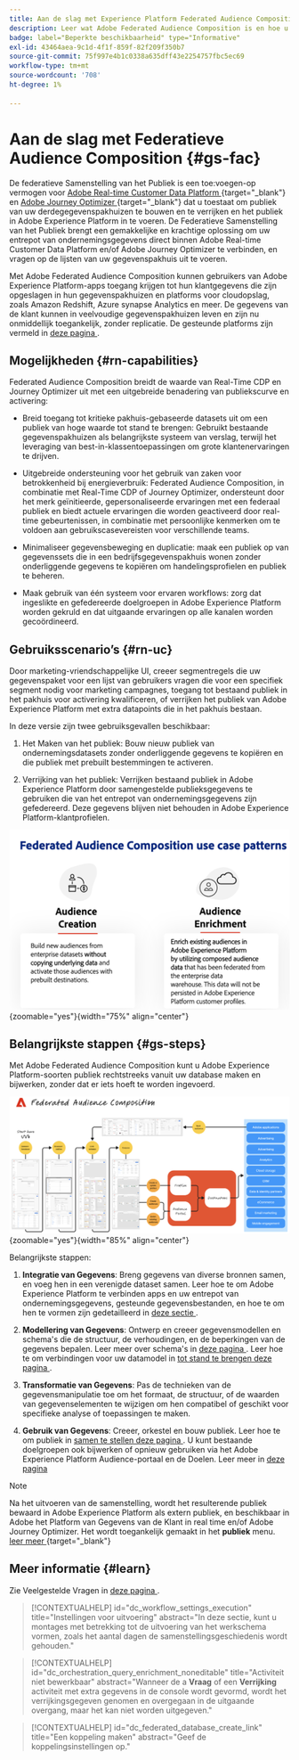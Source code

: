 ```yaml
---
title: Aan de slag met Experience Platform Federated Audience Composition
description: Leer wat Adobe Federated Audience Composition is en hoe u deze in Adobe Experience Platform kunt gebruiken
badge: label="Beperkte beschikbaarheid" type="Informative"
exl-id: 43464aea-9c1d-4f1f-859f-82f209f350b7
source-git-commit: 75f997e4b1c0338a635dff43e2254757fbc5ec69
workflow-type: tm+mt
source-wordcount: '708'
ht-degree: 1%

---
```


# Aan de slag met Federatieve Audience Composition {#gs-fac}

De federatieve Samenstelling van het Publiek is een toe:voegen-op vermogen voor [ Adobe Real-time Customer Data Platform ](https://experienceleague.adobe.com/en/docs/experience-platform/segmentation/home) {target="_blank"} en [ Adobe Journey Optimizer ](https://experienceleague.adobe.com/en/docs/journey-optimizer/using/ajo-home) {target="_blank"} dat u toestaat om publiek van uw derdegegevenspakhuizen te bouwen en te verrijken en het publiek in Adobe Experience Platform in te voeren. De Federatieve Samenstelling van het Publiek brengt een gemakkelijke en krachtige oplossing om uw entrepot van ondernemingsgegevens direct binnen Adobe Real-time Customer Data Platform en/of Adobe Journey Optimizer te verbinden, en vragen op de lijsten van uw gegevenspakhuis uit te voeren.

Met Adobe Federated Audience Composition kunnen gebruikers van Adobe Experience Platform-apps toegang krijgen tot hun klantgegevens die zijn opgeslagen in hun gegevenspakhuizen en platforms voor cloudopslag, zoals Amazon Redshift, Azure synapse Analytics en meer. De gegevens van de klant kunnen in veelvoudige gegevenspakhuizen leven en zijn nu onmiddellijk toegankelijk, zonder replicatie. De gesteunde platforms zijn vermeld in [ deze pagina ](../connections/federated-db.md#supported-db).

## Mogelijkheden {#rn-capabilities}

Federated Audience Composition breidt de waarde van Real-Time CDP en Journey Optimizer uit met een uitgebreide benadering van publiekscurve en activering:

* Breid toegang tot kritieke pakhuis-gebaseerde datasets uit om een publiek van hoge waarde tot stand te brengen: Gebruikt bestaande gegevenspakhuizen als belangrijkste systeem van verslag, terwijl het leveraging van best-in-klassentoepassingen om grote klantenervaringen te drijven.

* Uitgebreide ondersteuning voor het gebruik van zaken voor betrokkenheid bij energieverbruik: Federated Audience Composition, in combinatie met Real-Time CDP of Journey Optimizer, ondersteunt door het merk geïnitieerde, gepersonaliseerde ervaringen met een federaal publiek en biedt actuele ervaringen die worden geactiveerd door real-time gebeurtenissen, in combinatie met persoonlijke kenmerken om te voldoen aan gebruikscasevereisten voor verschillende teams.

* Minimaliseer gegevensbeweging en duplicatie: maak een publiek op van gegevenssets die in een bedrijfsgegevenspakhuis wonen zonder onderliggende gegevens te kopiëren om handelingsprofielen en publiek te beheren.

* Maak gebruik van één systeem voor ervaren workflows: zorg dat ingeslikte en gefedereerde doelgroepen in Adobe Experience Platform worden gekruld en dat uitgaande ervaringen op alle kanalen worden gecoördineerd.

## Gebruiksscenario’s {#rn-uc}

Door marketing-vriendschappelijke UI, creeer segmentregels die uw gegevenspaket voor een lijst van gebruikers vragen die voor een specifiek segment nodig voor marketing campagnes, toegang tot bestaand publiek in het pakhuis voor activering kwalificeren, of verrijken het publiek van Adobe Experience Platform met extra datapoints die in het pakhuis bestaan.

In deze versie zijn twee gebruiksgevallen beschikbaar:

1. Het Maken van het publiek: Bouw nieuw publiek van ondernemingsdatasets zonder onderliggende gegevens te kopiëren en die publiek met prebuilt bestemmingen te activeren. &#x200B;

1. Verrijking van het publiek: Verrijken bestaand publiek in Adobe Experience Platform door samengestelde publieksgegevens te gebruiken die van het entrepot van ondernemingsgegevens zijn gefedereerd. Deze gegevens blijven niet behouden in Adobe Experience Platform-klantprofielen.

![ diagram ](assets/fac-use-cases.png){zoomable="yes"}{width="75%" align="center"}

## Belangrijkste stappen {#gs-steps}

Met Adobe Federated Audience Composition kunt u Adobe Experience Platform-soorten publiek rechtstreeks vanuit uw database maken en bijwerken, zonder dat er iets hoeft te worden ingevoerd.

![ diagram ](assets/steps-diagram.png){zoomable="yes"}{width="85%" align="center"}

Belangrijkste stappen:

1. **Integratie van Gegevens**: Breng gegevens van diverse bronnen samen, en voeg hen in een verenigde dataset samen. Leer hoe te om Adobe Experience Platform te verbinden apps en uw entrepot van ondernemingsgegevens, gesteunde gegevensbestanden, en hoe te om hen te vormen zijn gedetailleerd in [ deze sectie ](../connections/federated-db.md).

2. **Modellering van Gegevens**: Ontwerp en creeer gegevensmodellen en schema&#39;s die de structuur, de verhoudingen, en de beperkingen van de gegevens bepalen. Leer meer over schema&#39;s in [ deze pagina ](../customer/schemas.md). Leer hoe te om verbindingen voor uw datamodel in [ tot stand te brengen deze pagina ](../data-management/gs-models.md).

3. **Transformatie van Gegevens**: Pas de technieken van de gegevensmanipulatie toe om het formaat, de structuur, of de waarden van gegevenselementen te wijzigen om hen compatibel of geschikt voor specifieke analyse of toepassingen te maken.

4. **Gebruik van Gegevens**: Creeer, orkestel en bouw publiek. Leer hoe te om publiek in [ samen te stellen deze pagina ](../compositions/gs-compositions.md). U kunt bestaande doelgroepen ook bijwerken of opnieuw gebruiken via het Adobe Experience Platform Audience-portaal en de Doelen. Leer meer in [ deze pagina ](../connections/destinations.md)


>[!NOTE]
>
>Na het uitvoeren van de samenstelling, wordt het resulterende publiek bewaard in Adobe Experience Platform als extern publiek, en beschikbaar in Adobe het Platform van Gegevens van de Klant in real time en/of Adobe Journey Optimizer. Het wordt toegankelijk gemaakt in het **publiek** menu. [ leer meer ](https://experienceleague.adobe.com/en/docs/experience-platform/segmentation/ui/audience-portal) {target="_blank"}
>



## Meer informatie {#learn}

<!-- Workflow + Workflow activities-->

Zie Veelgestelde Vragen in [ deze pagina ](faq.md).

>[!CONTEXTUALHELP]
>id="dc_workflow_settings_execution"
>title="Instellingen voor uitvoering"
>abstract="In deze sectie, kunt u montages met betrekking tot de uitvoering van het werkschema vormen, zoals het aantal dagen de samenstellingsgeschiedenis wordt gehouden."




>[!CONTEXTUALHELP]
>id="dc_orchestration_query_enrichment_noneditable"
>title="Activiteit niet bewerkbaar"
>abstract="Wanneer de a **Vraag** of een **Verrijking** activiteit met extra gegevens in de console wordt gevormd, wordt het verrijkingsgegeven genomen en overgegaan in de uitgaande overgang, maar het kan niet worden uitgegeven."

<!-- Create a link -->

>[!CONTEXTUALHELP]
>id="dc_federated_database_create_link"
>title="Een koppeling maken"
>abstract="Geef de koppelingsinstellingen op."
